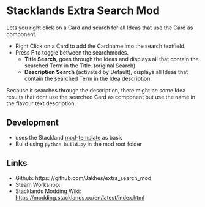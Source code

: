 # Stacklands Extra Search Mod

Lets you right click on a Card and search for all Ideas that use the Card as component.

- Right Click on a Card to add the Cardname into the search textfield.
- Press **F** to toggle between the searchmodes.
  - **Title Search**, goes through the Ideas and displays all that contain the searched Term in the Title. (original Search)
  - **Description Search** (activated by Default), displays all Ideas that contain the searched Term in the Idea description.

Because it searches through the description, there might be some Idea results that dont use the searched Card as component but use the name in the flavour text description.

## Development

- uses the Stackland [mod-template](https://github.com/stacklandsdev/mod-template) as basis
- Build using `python build.py` in the mod root folder

## Links

- Github: https: //github.com/Jakhes/extra_search_mod
- Steam Workshop: 
- Stacklands Modding Wiki: https://modding.stacklands.co/en/latest/index.html
